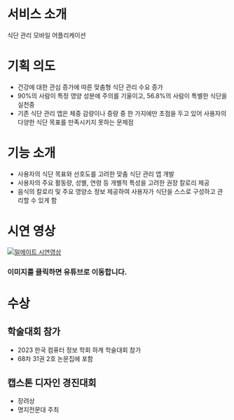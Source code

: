 # 서비스 소개 
식단 관리 모바일 어플리케이션 
# 기획 의도 
- 건강에 대한 관심 증가에 따른 맞춤형 식단 관리 수요 증가
- 90%의 사람이 특정 영양 성분에 주의를 기울이고, 56.8%의 사람이 특별한 식단을 실천중
- 기존 식단 관리 앱은 체중 감량이나 증량 중 한 가지에만 초점을 두고 있어 사용자의 다양한 식단 목표를 만족시키지 못하는 문제점

# 기능 소개
- 사용자의 식단 목표와 선호도를 고려한 맞춤 식단 관리 앱 개발
- 사용자의 주요 활동량, 성별, 연령 등 개별적 특성을 고려한 권장 칼로리 제공
- 음식의 칼로리 및 주요 영양소 정보 제공하여 사용자가 식단을 스스로 구성하고 관리할 수 있게 함

# 시연 영상
[![밀메이트 시연영상](http://img.youtube.com/vi/en6vzEMh3GY/0.jpg)](https://youtu.be/en6vzEMh3GY?t=0s) 
### 이미지를 클릭하면 유튜브로 이동합니다.


# 수상
## 학술대회 참가
 - 2023 한국 컴퓨터 정보 학회 하계 학술대회 참가
 - 68차 31권 2호 논문집에 포함
## 캡스톤 디자인 경진대회
 - 장려상
 - 명지전문대 주최
